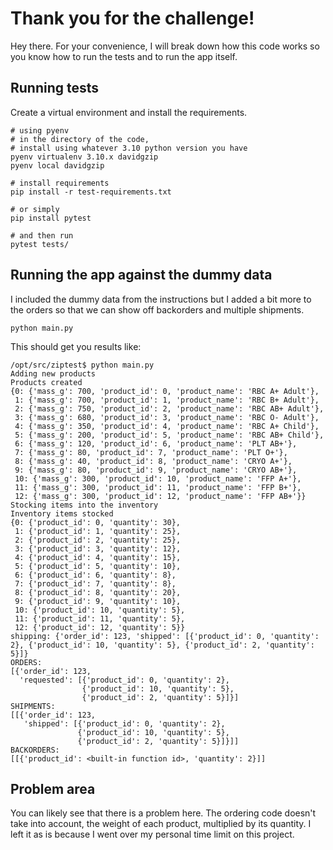 # Thank you for the challenge!

Hey there.
For your convenience, I will break down how this code works so you know how to run the tests and to run the app itself.

## Running tests

Create a virtual environment and install the requirements.
```
# using pyenv
# in the directory of the code,
# install using whatever 3.10 python version you have
pyenv virtualenv 3.10.x davidgzip
pyenv local davidgzip

# install requirements
pip install -r test-requirements.txt

# or simply
pip install pytest

# and then run
pytest tests/
```

## Running the app against the dummy data

I included the dummy data from the instructions but I added a bit more to the orders so that we can show off backorders and multiple shipments.
```
python main.py
```
This should get you results like:
```
/opt/src/ziptest$ python main.py
Adding new products
Products created
{0: {'mass_g': 700, 'product_id': 0, 'product_name': 'RBC A+ Adult'},
 1: {'mass_g': 700, 'product_id': 1, 'product_name': 'RBC B+ Adult'},
 2: {'mass_g': 750, 'product_id': 2, 'product_name': 'RBC AB+ Adult'},
 3: {'mass_g': 680, 'product_id': 3, 'product_name': 'RBC O- Adult'},
 4: {'mass_g': 350, 'product_id': 4, 'product_name': 'RBC A+ Child'},
 5: {'mass_g': 200, 'product_id': 5, 'product_name': 'RBC AB+ Child'},
 6: {'mass_g': 120, 'product_id': 6, 'product_name': 'PLT AB+'},
 7: {'mass_g': 80, 'product_id': 7, 'product_name': 'PLT O+'},
 8: {'mass_g': 40, 'product_id': 8, 'product_name': 'CRYO A+'},
 9: {'mass_g': 80, 'product_id': 9, 'product_name': 'CRYO AB+'},
 10: {'mass_g': 300, 'product_id': 10, 'product_name': 'FFP A+'},
 11: {'mass_g': 300, 'product_id': 11, 'product_name': 'FFP B+'},
 12: {'mass_g': 300, 'product_id': 12, 'product_name': 'FFP AB+'}}
Stocking items into the inventory
Inventory items stocked
{0: {'product_id': 0, 'quantity': 30},
 1: {'product_id': 1, 'quantity': 25},
 2: {'product_id': 2, 'quantity': 25},
 3: {'product_id': 3, 'quantity': 12},
 4: {'product_id': 4, 'quantity': 15},
 5: {'product_id': 5, 'quantity': 10},
 6: {'product_id': 6, 'quantity': 8},
 7: {'product_id': 7, 'quantity': 8},
 8: {'product_id': 8, 'quantity': 20},
 9: {'product_id': 9, 'quantity': 10},
 10: {'product_id': 10, 'quantity': 5},
 11: {'product_id': 11, 'quantity': 5},
 12: {'product_id': 12, 'quantity': 5}}
shipping: {'order_id': 123, 'shipped': [{'product_id': 0, 'quantity': 2}, {'product_id': 10, 'quantity': 5}, {'product_id': 2, 'quantity': 5}]}
ORDERS:
[{'order_id': 123,
  'requested': [{'product_id': 0, 'quantity': 2},
                {'product_id': 10, 'quantity': 5},
                {'product_id': 2, 'quantity': 5}]}]
SHIPMENTS:
[[{'order_id': 123,
   'shipped': [{'product_id': 0, 'quantity': 2},
               {'product_id': 10, 'quantity': 5},
               {'product_id': 2, 'quantity': 5}]}]]
BACKORDERS:
[[{'product_id': <built-in function id>, 'quantity': 2}]]
```

## Problem area

You can likely see that there is a problem here.
The ordering code doesn't take into account, the weight of each product, multiplied by its quantity.  I left it as is because I went over my personal time limit on this project.


